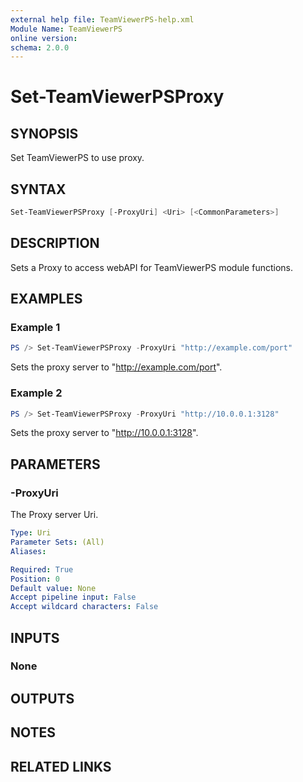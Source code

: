 ```yaml
---
external help file: TeamViewerPS-help.xml
Module Name: TeamViewerPS
online version: 
schema: 2.0.0
---
```


# Set-TeamViewerPSProxy

## SYNOPSIS

Set TeamViewerPS to use proxy.

## SYNTAX

```powershell
Set-TeamViewerPSProxy [-ProxyUri] <Uri> [<CommonParameters>]
```

## DESCRIPTION

Sets a Proxy to access webAPI for TeamViewerPS module functions.

## EXAMPLES

### Example 1

```powershell
PS /> Set-TeamViewerPSProxy -ProxyUri "http://example.com/port"
```

Sets the proxy server to "<http://example.com/port>".

### Example 2

```powershell
PS /> Set-TeamViewerPSProxy -ProxyUri "http://10.0.0.1:3128"
```

Sets the proxy server to "<http://10.0.0.1:3128>".

## PARAMETERS

### -ProxyUri

The Proxy server Uri.

```yaml
Type: Uri
Parameter Sets: (All)
Aliases:

Required: True
Position: 0
Default value: None
Accept pipeline input: False
Accept wildcard characters: False
```

## INPUTS

### None

## OUTPUTS

## NOTES

## RELATED LINKS

